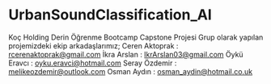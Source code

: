 # UrbanSoundClassification_AI
Koç Holding Derin Öğrenme Bootcamp Capstone Projesi
Grup olarak yapılan projemizdeki ekip arkadaşlarımız;
Ceren Aktoprak : rcerenaktoprak@gmail.com
İkra Arslan : IkrArslan03@gmail.com
Öykü Eravcı : oyku.eravci@hotmail.com
Seray Özdemir : melikeozdemir@outlook.com
Osman Aydın : osman_aydin@hotmail.co.uk

